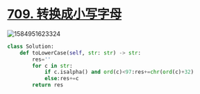 # [709. 转换成小写字母](https://leetcode-cn.com/problems/to-lower-case/)

![1584951623324](C:\Users\75043\AppData\Roaming\Typora\typora-user-images\1584951623324.png)

```python
class Solution:
    def toLowerCase(self, str: str) -> str:
        res=''
        for c in str:
            if c.isalpha() and ord(c)<97:res+=chr(ord(c)+32)
            else:res+=c
        return res
```

